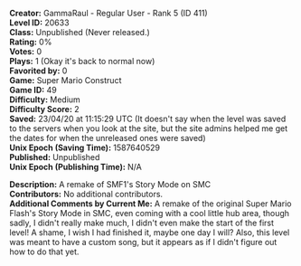 **Creator:** GammaRaul - Regular User - Rank 5 (ID 411) <br>
**Level ID:** 20633 <br>
**Class:** Unpublished (Never released.) <br>
**Rating:** 0% <br>
**Votes:** 0 <br>
**Plays:** 1 (Okay it's back to normal now) <br>
**Favorited by:** 0 <br>
**Game:** Super Mario Construct <br>
**Game ID:** 49 <br>
**Difficulty:** Medium <br>
**Difficulty Score:** 2 <br>
**Saved:** 23/04/20 at 11:15:29 UTC (It doesn't say when the level was saved to the servers when you look at the site, but the site admins helped me get the dates for when the unreleased ones were saved) <br>
**Unix Epoch (Saving Time):** 1587640529 <br>
**Published:** Unpublished <br>
**Unix Epoch (Publishing Time):** N/A

**Description:** A remake of SMF1's Story Mode on SMC <br>
**Contributors:** No additional contributors. <br>
**Additional Comments by Current Me:** A remake of the original Super Mario Flash's Story Mode in SMC, even coming with a cool little hub area, though sadly, I didn't really make much, I didn't even make the start of the first level! A shame, I wish I had finished it, maybe one day I will? Also, this level was meant to have a custom song, but it appears as if I didn't figure out how to do that yet.
